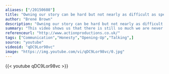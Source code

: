 ```yaml
---
aliases: ["/20150608"]
title: "Owning our story can be hard but not nearly as difficult as spending our lives running from it. Only when we are brave enough to explore the darkness will we discover the infinite power of our light."
author: "Brené Brown"
description: "Owning our story can be hard but not nearly as difficult as spending our lives running from it. Only when we are brave enough to explore the darkness will we discover the infinite power of our light. - Brené Brown quotes from GetInspired365.com"
summary: "This video shows us that there is still so much we are never quite able to tell those close to us about who we are and what we want. We should dare to have the important conversations."
referenceurl: "http://www.actionproductions.co.uk/"
tags: ["Communication","Honesty","Opening-Up","Talking",]
source: "youtube"
videoid: "qDC9Lor98vc"
image: "https://img.youtube.com/vi/qDC9Lor98vc/0.jpg"
---
```


{{< youtube qDC9Lor98vc >}}
